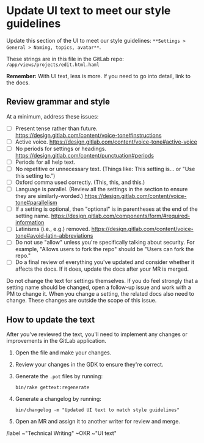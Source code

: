 # Update UI text to meet our style guidelines

<!-- Be sure to name this issue similar to the following: -->
<!-- `OKR: [Settings section]/[Section name] - Review and revise settings-related UI text` -->

Update this section of the UI to meet our style guidelines: `**Settings > General > Naming, topics, avatar**`.

These strings are in this file in the GitLab repo: `/app/views/projects/edit.html.haml`

**Remember:** With UI text, less is more. If you need to go into detail, link to the docs.

## Review grammar and style

At a minimum, address these issues:

- [ ] Present tense rather than future. https://design.gitlab.com/content/voice-tone#instructions
- [ ] Active voice. https://design.gitlab.com/content/voice-tone#active-voice
- [ ] No periods for settings or headings. https://design.gitlab.com/content/punctuation#periods
- [ ] Periods for all help text.
- [ ] No repetitive or unnecessary text. (Things like: This setting is... or "Use this setting to.")
- [ ] Oxford comma used correctly. (This, this, and this.)
- [ ] Language is parallel. (Review all the settings in the section to ensure they are similarly-worded.) https://design.gitlab.com/content/voice-tone#parallelism
- [ ] If a setting is optional, then "optional" is in parentheses at the end of the setting name. https://design.gitlab.com/components/form/#required-information
- [ ] Latinisms (i.e., e.g.) removed. https://design.gitlab.com/content/voice-tone#avoid-latin-abbreviations
- [ ] Do not use "allow" unless you're specifically talking about security. For example, "Allows users to fork the repo" should be "Users can fork the repo."
- [ ] Do a final review of everything you've updated and consider whether it affects the docs. If it does, update the docs after your MR is merged.

Do not change the text for settings themselves. If you do feel strongly that a setting name should be changed, open a follow-up issue and work with a PM to change it. When you change a setting, the related docs also need to change. These changes are outside the scope of this issue.

## How to update the text

After you've reviewed the text, you'll need to implement any changes or improvements in the GitLab application.

1. Open the file and make your changes.
1. Review your changes in the GDK to ensure they're correct.
1. Generate the `.pot` files by running:

   ```shell
   bin/rake gettext:regenerate
   ```

1. Generate a changelog by running:

   ```shell
   bin/changelog -m "Updated UI text to match style guidelines"
   ```

1. Open an MR and assign it to another writer for review and merge.

/label ~"Technical Writing" ~OKR ~"UI text"
